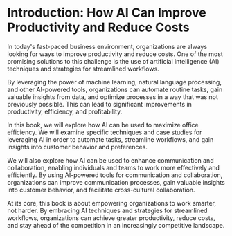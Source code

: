 Introduction: How AI Can Improve Productivity and Reduce Costs
==============================================================

In today's fast-paced business environment, organizations are always looking for ways to improve productivity and reduce costs. One of the most promising solutions to this challenge is the use of artificial intelligence (AI) techniques and strategies for streamlined workflows.

By leveraging the power of machine learning, natural language processing, and other AI-powered tools, organizations can automate routine tasks, gain valuable insights from data, and optimize processes in a way that was not previously possible. This can lead to significant improvements in productivity, efficiency, and profitability.

In this book, we will explore how AI can be used to maximize office efficiency. We will examine specific techniques and case studies for leveraging AI in order to automate tasks, streamline workflows, and gain insights into customer behavior and preferences.

We will also explore how AI can be used to enhance communication and collaboration, enabling individuals and teams to work more effectively and efficiently. By using AI-powered tools for communication and collaboration, organizations can improve communication processes, gain valuable insights into customer behavior, and facilitate cross-cultural collaboration.

At its core, this book is about empowering organizations to work smarter, not harder. By embracing AI techniques and strategies for streamlined workflows, organizations can achieve greater productivity, reduce costs, and stay ahead of the competition in an increasingly competitive landscape.

